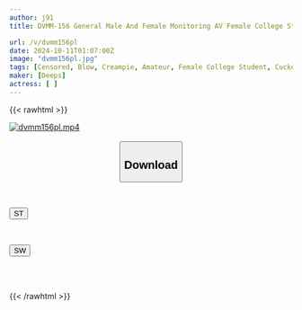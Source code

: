 ```yaml
---
author: j91
title: DVMM-156 General Male And Female Monitoring AV Female College Students Only! Try To Guess Your Boyfriend's Dick From The 10 Dicks Lined Up In A Row With A No-hands Blowjob! If You Get It Wrong, You'll Be Fucked By A Huge Dick! JD Oma ○ Ko, Who Is Turned On By Tasting Fully Erect Dicks Of Different Shapes And Sizes And A Large Amount Of Semen, Is In Awe Even Though Her Boyfriend Is Right In Front Of Her...

url: /v/dvmm156pl
date: 2024-10-11T01:07:00Z
image: "dvmm156pl.jpg"
tags: [Censored, Blow, Creampie, Amateur, Female College Student, Cuckold	]
maker: [Deeps]
actress: [ ]
---
```



{{< rawhtml >}}

<div class="video" data-videoid="96yWgOKDBRia06k">
    <a href="javascript:;">
        <img src="/v/dvmm156pl/dvmm156pl.jpg" width="WIDTH" height="HEIGHT" alt="dvmm156pl.mp4" loading="lazy">
    </a>
</div>

<script type="text/javascript" src="https://j91.asia/asset/on-demand-st.js"></script>

<br>
  <link rel="stylesheet" href="https://j91.asia/asset/bs5.css">
  
  <center>
  <button class="btn btn-primary" type="button" data-bs-toggle="collapse" data-bs-target=".multi-collapse" aria-expanded="false" aria-controls="multiCollapseExample1 multiCollapseExample2"><h2>Download</h2></button></center>
</p>
<div class="row">
  <div class="col">
    <div class="collapse multi-collapse" id="multiCollapseExample1">
      <div class="card card-body">
	      	      <br>
<div class="buttons">  
<p><a href="/v/dvmm156pl/st.html" target="_blank"><button class="btn-hover color-3"><i class="fa fa-download"></i> ST</button></a></p></div>
    </div>
  </div>
</div>
  <div class="col">
    <div class="collapse multi-collapse" id="multiCollapseExample2">
      <div class="card card-body">
	      <br>
<div class="buttons">
<p><a href="/v/dvmm156pl/sw.html" target="_blank"><button class="btn-hover color-2"><i class="fa fa-download"></i> SW</button></a></p></div>
<br><br>
      </div>
    </div>
  </div>
</div>

{{< /rawhtml >}}